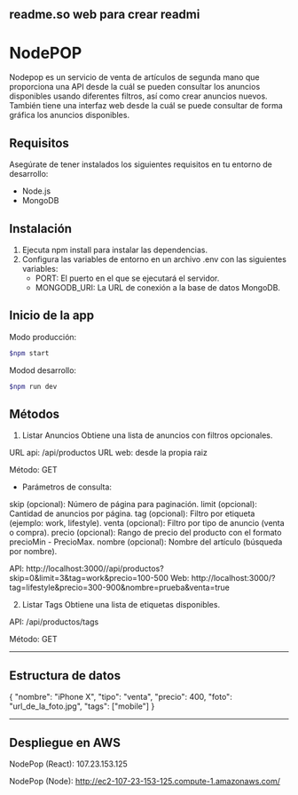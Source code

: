 ## readme.so web para crear readmi

# NodePOP

Nodepop es un servicio de venta de artículos de segunda mano que proporciona una API desde la cuál se pueden consultar los anuncios disponibles usando diferentes filtros, así como crear anuncios nuevos.
También tiene una interfaz web desde la cuál se puede consultar de forma gráfica los anuncios disponibles.

## Requisitos

Asegúrate de tener instalados los siguientes requisitos en tu entorno de desarrollo:

- Node.js
- MongoDB

## Instalación

1. Ejecuta npm install para instalar las dependencias.
2. Configura las variables de entorno en un archivo .env con las siguientes variables:
    - PORT: El puerto en el que se ejecutará el servidor.
    - MONGODB_URI: La URL de conexión a la base de datos MongoDB.

## Inicio de la app

Modo producción:
```sh 
$npm start
```

Modod desarrollo:
```sh
$npm run dev
```

## Métodos

1. Listar Anuncios
Obtiene una lista de anuncios con filtros opcionales.

URL api: /api/productos
URL web: desde la propia raiz

Método: GET

- Parámetros de consulta:

skip (opcional): Número de página para paginación.
limit (opcional): Cantidad de anuncios por página.
tag (opcional): Filtro por etiqueta (ejemplo: work, lifestyle).
venta (opcional): Filtro por tipo de anuncio (venta o compra).
precio (opcional): Rango de precio del producto con el formato precioMin - PrecioMax.
nombre (opcional): Nombre del artículo (búsqueda por nombre).


API: http://localhost:3000//api/productos?skip=0&limit=3&tag=work&precio=100-500
Web: http://localhost:3000/?tag=lifestyle&precio=300-900&nombre=prueba&venta=true

2. Listar Tags
Obtiene una lista de etiquetas disponibles.

API: /api/productos/tags

Método: GET

--------------------

## Estructura de datos

{
  "nombre": "iPhone X",
  "tipo": "venta",
  "precio": 400,
  "foto": "url_de_la_foto.jpg",
  "tags": ["mobile"]
}

--------------------

## Despliegue en AWS
NodePop (React): 107.23.153.125

NodePop (Node): http://ec2-107-23-153-125.compute-1.amazonaws.com/
